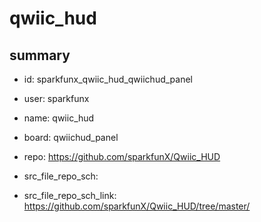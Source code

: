 # qwiic_hud
 
## summary 
* id: sparkfunx_qwiic_hud_qwiichud_panel
* user: sparkfunx
* name: qwiic_hud
* board: qwiichud_panel
* repo: https://github.com/sparkfunX/Qwiic_HUD



* src_file_repo_sch: 
* src_file_repo_sch_link: https://github.com/sparkfunX/Qwiic_HUD/tree/master/




